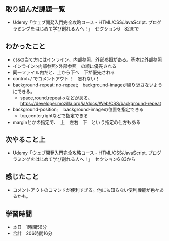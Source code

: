 ## 取り組んだ課題一覧
- Udemy「ウェブ開発入門完全攻略コース - HTML/CSS/JavaScript. プログラミングをはじめて学び創れる人へ！」　セクション6　82まで
## わかったこと
- cssの当て方にはインライン、内部参照、外部参照がある。基本は外部参照
- インライン>内部参照>外部参照　の順に優先される
- 同一ファイル内だと、上から下へ　下が優先される
- control+/ でコメントアウト！　忘れない！
- background-repeat: no-repeat;　background-imageが繰り返さないようにできる。
    - space,round,repeat-xなどがある。https://developer.mozilla.org/ja/docs/Web/CSS/background-repeat
- background-position; 　background-imageの位置を指定できる
    - top,center,rightなどで指定できる
- marginとかの指定で、　上　左右　下　という指定の仕方もある
## 次やること上
- Udemy「ウェブ開発入門完全攻略コース - HTML/CSS/JavaScript. プログラミングをはじめて学び創れる人へ！」　セクション6 83から
## 感じたこと
- コメントアウトのコマンドが便利すぎる。他にも知らない便利機能が色々あるかも。
## 学習時間
- 本日　1時間56分
- 合計　206時間16分